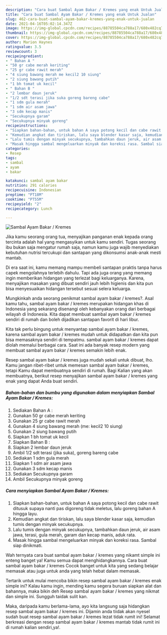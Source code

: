 ```yaml
---
description: "Cara buat Sambal Ayam Bakar / Kremes yang enak Untuk Jualan"
title: "Cara buat Sambal Ayam Bakar / Kremes yang enak Untuk Jualan"
slug: 462-cara-buat-sambal-ayam-bakar-kremes-yang-enak-untuk-jualan
date: 2021-04-16T05:02:14.347Z
image: https://img-global.cpcdn.com/recipes/88785504ca788a17/680x482cq70/sambal-ayam-bakar-kremes-foto-resep-utama.jpg
thumbnail: https://img-global.cpcdn.com/recipes/88785504ca788a17/680x482cq70/sambal-ayam-bakar-kremes-foto-resep-utama.jpg
cover: https://img-global.cpcdn.com/recipes/88785504ca788a17/680x482cq70/sambal-ayam-bakar-kremes-foto-resep-utama.jpg
author: Marion Haynes
ratingvalue: 3.5
reviewcount: 3
recipeingredient:
- " Bahan A "
- "50 gr cabe merah keriting"
- "25 gr cabe rawit merah"
- "4 siung bawang merah me kecil2 10 siung"
- "2 siung bawang putih"
- "1 bh tomat uk kecil"
- " Bahan B "
- "2 lembar daun jeruk"
- "1/2 sdt terasi jika suka goreng bareng cabe"
- "1 sdm gula merah"
- "1 sdm air asam jawa"
- "3 sdm kecap manis"
- "Secukupnya garam"
- "Secukupnya minyak goreng"
recipeinstructions:
- "Siapkan bahan-bahan, untuk bahan A saya potong kecil dan cabe rawit ditusuk supaya nanti pas digoreng tidak meletus, lalu goreng bahan A hingga layu."
- "Kemudian angkat dan tiriskan, lalu saya blender kasar saja, kemudian tumis dengan minyak secukupnya."
- "Lalu tumis dengan minyak secukupnya, tambahkan daun jeruk, air asam jawa, terasi, gula merah, garam dan kecap manis, aduk rata."
- "Masak hingga sambal mengeluarkan minyak dan koreksi rasa. Sambal siap dinikmati."
categories:
- Resep
tags:
- sambal
- ayam
- bakar

katakunci: sambal ayam bakar 
nutrition: 291 calories
recipecuisine: Indonesian
preptime: "PT18M"
cooktime: "PT55M"
recipeyield: "2"
recipecategory: Lunch

---
```



![Sambal Ayam Bakar / Kremes](https://img-global.cpcdn.com/recipes/88785504ca788a17/680x482cq70/sambal-ayam-bakar-kremes-foto-resep-utama.jpg)

Jika kamu seorang orang tua, menyajikan panganan enak kepada orang tercinta adalah hal yang mengasyikan untuk kamu sendiri. Tugas seorang ibu bukan saja mengatur rumah saja, namun kamu juga wajib menyediakan kebutuhan nutrisi tercukupi dan santapan yang dikonsumsi anak-anak mesti mantab.

Di era  saat ini, kamu memang mampu membeli santapan praktis tanpa harus capek mengolahnya terlebih dahulu. Tapi ada juga orang yang memang ingin memberikan hidangan yang terlezat bagi keluarganya. Karena, menyajikan masakan yang dibuat sendiri jauh lebih higienis dan kita pun bisa menyesuaikan hidangan tersebut sesuai selera keluarga. 



Mungkinkah anda seorang penikmat sambal ayam bakar / kremes?. Asal kamu tahu, sambal ayam bakar / kremes merupakan hidangan khas di Indonesia yang sekarang disenangi oleh kebanyakan orang dari berbagai wilayah di Indonesia. Kita dapat membuat sambal ayam bakar / kremes sendiri di rumah dan boleh dijadikan santapan favorit di hari libur.

Kita tak perlu bingung untuk menyantap sambal ayam bakar / kremes, karena sambal ayam bakar / kremes mudah untuk didapatkan dan kita pun bisa memasaknya sendiri di tempatmu. sambal ayam bakar / kremes dapat diolah memalui berbagai cara. Saat ini ada banyak resep modern yang membuat sambal ayam bakar / kremes semakin lebih enak.

Resep sambal ayam bakar / kremes juga mudah sekali untuk dibuat, lho. Kamu jangan ribet-ribet untuk memesan sambal ayam bakar / kremes, tetapi Kamu dapat membuatnya sendiri di rumah. Bagi Kalian yang akan membuatnya, berikut resep menyajikan sambal ayam bakar / kremes yang enak yang dapat Anda buat sendiri.

<!--inarticleads1-->

##### Bahan-bahan dan bumbu yang digunakan dalam menyiapkan Sambal Ayam Bakar / Kremes:

1. Sediakan  Bahan A :
1. Gunakan 50 gr cabe merah keriting
1. Gunakan 25 gr cabe rawit merah
1. Gunakan 4 siung bawang merah (me: kecil2 10 siung)
1. Gunakan 2 siung bawang putih
1. Siapkan 1 bh tomat uk kecil
1. Siapkan  Bahan B :
1. Siapkan 2 lembar daun jeruk
1. Ambil 1/2 sdt terasi (jika suka), goreng bareng cabe
1. Sediakan 1 sdm gula merah
1. Siapkan 1 sdm air asam jawa
1. Gunakan 3 sdm kecap manis
1. Sediakan Secukupnya garam
1. Ambil Secukupnya minyak goreng




<!--inarticleads2-->

##### Cara menyiapkan Sambal Ayam Bakar / Kremes:

1. Siapkan bahan-bahan, untuk bahan A saya potong kecil dan cabe rawit ditusuk supaya nanti pas digoreng tidak meletus, lalu goreng bahan A hingga layu.
1. Kemudian angkat dan tiriskan, lalu saya blender kasar saja, kemudian tumis dengan minyak secukupnya.
1. Lalu tumis dengan minyak secukupnya, tambahkan daun jeruk, air asam jawa, terasi, gula merah, garam dan kecap manis, aduk rata.
1. Masak hingga sambal mengeluarkan minyak dan koreksi rasa. Sambal siap dinikmati.




Wah ternyata cara buat sambal ayam bakar / kremes yang nikamt simple ini enteng banget ya! Kamu semua dapat menghidangkannya. Cara buat sambal ayam bakar / kremes Cocok banget untuk kita yang sedang belajar memasak atau juga untuk anda yang telah hebat dalam memasak.

Tertarik untuk mulai mencoba bikin resep sambal ayam bakar / kremes enak simple ini? Kalau kamu ingin, mending kamu segera buruan siapkan alat dan bahannya, maka bikin deh Resep sambal ayam bakar / kremes yang nikmat dan simple ini. Sungguh taidak sulit kan. 

Maka, daripada kamu berlama-lama, ayo kita langsung saja hidangkan resep sambal ayam bakar / kremes ini. Dijamin anda tiidak akan nyesel sudah buat resep sambal ayam bakar / kremes lezat tidak rumit ini! Selamat berkreasi dengan resep sambal ayam bakar / kremes mantab tidak rumit ini di rumah kalian sendiri,ya!.

